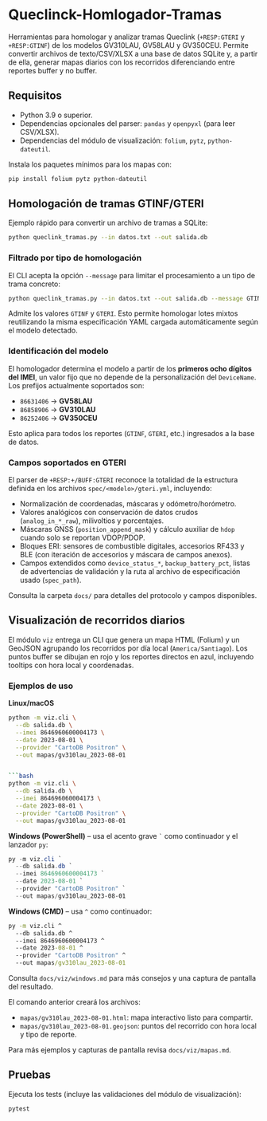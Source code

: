 # Queclinck-Homlogador-Tramas

Herramientas para homologar y analizar tramas Queclink (`+RESP:GTERI` y `+RESP:GTINF`) de los
modelos GV310LAU, GV58LAU y GV350CEU. Permite convertir archivos de texto/CSV/XLSX a una base de
datos SQLite y, a partir de ella, generar mapas diarios con los recorridos diferenciando entre
reportes buffer y no buffer.

## Requisitos

- Python 3.9 o superior.
- Dependencias opcionales del parser: `pandas` y `openpyxl` (para leer CSV/XLSX).
- Dependencias del módulo de visualización: `folium`, `pytz`, `python-dateutil`.

Instala los paquetes mínimos para los mapas con:

```bash
pip install folium pytz python-dateutil
```

## Homologación de tramas GTINF/GTERI

Ejemplo rápido para convertir un archivo de tramas a SQLite:

```bash
python queclink_tramas.py --in datos.txt --out salida.db
```

### Filtrado por tipo de homologación

El CLI acepta la opción `--message` para limitar el procesamiento a un tipo de trama concreto:

```bash
python queclink_tramas.py --in datos.txt --out salida.db --message GTINF
```

Admite los valores `GTINF` y `GTERI`. Esto permite homologar lotes mixtos reutilizando la misma
especificación YAML cargada automáticamente según el modelo detectado.

### Identificación del modelo

El homologador determina el modelo a partir de los **primeros ocho dígitos del IMEI**,
un valor fijo que no depende de la personalización del `DeviceName`. Los prefijos
actualmente soportados son:

- `86631406` → **GV58LAU**
- `86858906` → **GV310LAU**
- `86252406` → **GV350CEU**

Esto aplica para todos los reportes (`GTINF`, `GTERI`, etc.) ingresados a la base de datos.

### Campos soportados en GTERI

El parser de `+RESP:+/BUFF:GTERI` reconoce la totalidad de la estructura definida en los archivos
`spec/<modelo>/gteri.yml`, incluyendo:

- Normalización de coordenadas, máscaras y odómetro/horómetro.
- Valores analógicos con conservación de datos crudos (`analog_in_*_raw`), milivoltios y
  porcentajes.
- Máscaras GNSS (`position_append_mask`) y cálculo auxiliar de `hdop` cuando solo se reportan
  VDOP/PDOP.
- Bloques ERI: sensores de combustible digitales, accesorios RF433 y BLE (con iteración de
  accesorios y máscara de campos anexos).
- Campos extendidos como `device_status_*`, `backup_battery_pct`, listas de advertencias de
  validación y la ruta al archivo de especificación usado (`spec_path`).

Consulta la carpeta `docs/` para detalles del protocolo y campos disponibles.

## Visualización de recorridos diarios

El módulo `viz` entrega un CLI que genera un mapa HTML (Folium) y un GeoJSON agrupando los
recorridos por día local (`America/Santiago`). Los puntos buffer se dibujan en rojo y los
reportes directos en azul, incluyendo tooltips con hora local y coordenadas.


### Ejemplos de uso

**Linux/macOS**

```bash
python -m viz.cli \
  --db salida.db \
  --imei 8646960600004173 \
  --date 2023-08-01 \
  --provider "CartoDB Positron" \
  --out mapas/gv310lau_2023-08-01


```bash
python -m viz.cli \
  --db salida.db \
  --imei 864696060004173 \
  --date 2023-08-01 \
  --provider "CartoDB Positron" \
  --out mapas/gv310lau_2023-08-01
```


**Windows (PowerShell)** – usa el acento grave `` ` `` como continuador y el lanzador `py`:

```powershell
py -m viz.cli `
  --db salida.db `
  --imei 8646960600004173 `
  --date 2023-08-01 `
  --provider "CartoDB Positron" `
  --out mapas/gv310lau_2023-08-01
```

**Windows (CMD)** – usa `^` como continuador:

```cmd
py -m viz.cli ^
  --db salida.db ^
  --imei 8646960600004173 ^
  --date 2023-08-01 ^
  --provider "CartoDB Positron" ^
  --out mapas/gv310lau_2023-08-01
```

Consulta `docs/viz/windows.md` para más consejos y una captura de pantalla del resultado.

El comando anterior creará los archivos:

- `mapas/gv310lau_2023-08-01.html`: mapa interactivo listo para compartir.
- `mapas/gv310lau_2023-08-01.geojson`: puntos del recorrido con hora local y tipo de reporte.

Para más ejemplos y capturas de pantalla revisa `docs/viz/mapas.md`.

## Pruebas

Ejecuta los tests (incluye las validaciones del módulo de visualización):

```bash
pytest
```
